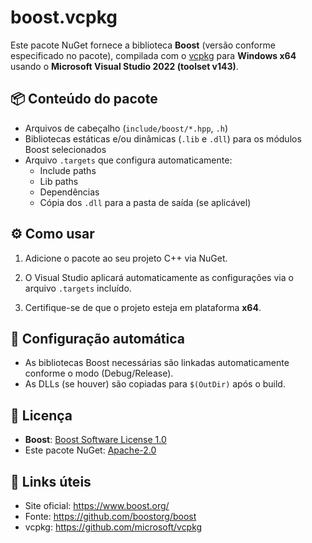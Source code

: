 # boost.vcpkg

Este pacote NuGet fornece a biblioteca **Boost** (versão conforme especificado no pacote), compilada com o [vcpkg](https://github.com/microsoft/vcpkg) para **Windows x64** usando o **Microsoft Visual Studio 2022 (toolset v143)**.

## 📦 Conteúdo do pacote

- Arquivos de cabeçalho (`include/boost/*.hpp`, `.h`)
- Bibliotecas estáticas e/ou dinâmicas (`.lib` e `.dll`) para os módulos Boost selecionados
- Arquivo `.targets` que configura automaticamente:
  - Include paths
  - Lib paths
  - Dependências
  - Cópia dos `.dll` para a pasta de saída (se aplicável)

## ⚙️ Como usar

1. Adicione o pacote ao seu projeto C++ via NuGet.

2. O Visual Studio aplicará automaticamente as configurações via o arquivo `.targets` incluído.

3. Certifique-se de que o projeto esteja em plataforma **x64**.

## 🔁 Configuração automática

- As bibliotecas Boost necessárias são linkadas automaticamente conforme o modo (Debug/Release).
- As DLLs (se houver) são copiadas para `$(OutDir)` após o build.

## 📝 Licença

- **Boost**: [Boost Software License 1.0](https://www.boost.org/users/license.html)
- Este pacote NuGet: [Apache-2.0](https://spdx.org/licenses/Apache-2.0.html)

## 🔗 Links úteis

- Site oficial: https://www.boost.org/
- Fonte: https://github.com/boostorg/boost
- vcpkg: https://github.com/microsoft/vcpkg
